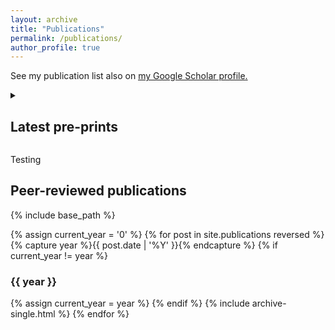 ```yaml
---
layout: archive
title: "Publications"
permalink: /publications/
author_profile: true
---
```


See my publication list also on <u><a href="https://scholar.google.com/citations?user=mo8ddGYAAAAJ">my Google Scholar profile</a>.</u>

<details> 
<summary> <h2>Latest pre-prints</h2> </details>

Testing

</details> 

## Peer-reviewed publications

{% include base_path %}

{% assign current_year = '0' %}
{% for post in site.publications reversed %}
  {% capture year %}{{ post.date | '%Y' }}{% endcapture %}
  {% if current_year != year %} 
    <h3> {{ year }} </h3>
    {% assign current_year = year %}
  {% endif %}
  {% include archive-single.html %}
{% endfor %}
